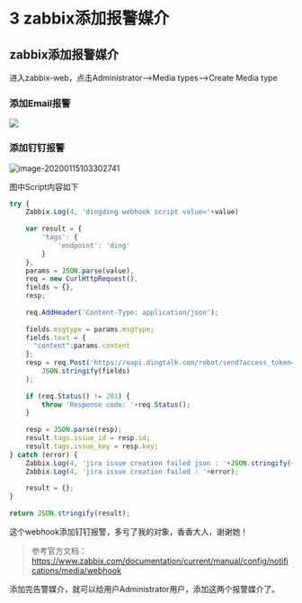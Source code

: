 # 3 zabbix添加报警媒介

## zabbix添加报警媒介

进入zabbix-web，点击Administrator-->Media types-->Create Media type

### 添加Email报警

![](https://gitee.com/clay-wangzhi/blogImg/raw/master/blogImg/image-20200115103058976.png)

### 添加钉钉报警

![image-20200115103302741](https://gitee.com/clay-wangzhi/blogImg/raw/master/blogImg/image-20200115103302741.png)

图中Script内容如下

```javascript
try {
    Zabbix.Log(4, 'dingding webhook script value='+value)
 
    var result = {
        'tags': {
            'endpoint': 'ding'
        }
    },
    params = JSON.parse(value),
    req = new CurlHttpRequest(),
    fields = {},
    resp;
 
    req.AddHeader('Content-Type: application/json');
 
    fields.msgtype = params.msgtype;
    fields.text = {
      "content":params.content
    };
    resp = req.Post('https://oapi.dingtalk.com/robot/send?access_token=1163d78d7b8a324d2f5b284414da8e93560008689744495ab4ad3eae14bdd642',
        JSON.stringify(fields)
    );
 
    if (req.Status() != 201) {
        throw 'Response code: '+req.Status();
    }
 
    resp = JSON.parse(resp);
    result.tags.issue_id = resp.id;
    result.tags.issue_key = resp.key;
} catch (error) {
    Zabbix.Log(4, 'jira issue creation failed json : '+JSON.stringify({"fields": fields}));
    Zabbix.Log(4, 'jira issue creation failed : '+error);
 
    result = {};
}
 
return JSON.stringify(result);
```

这个webhook添加钉钉报警，多亏了我的对象，香香大人，谢谢她！

>参考官方文档：https://www.zabbix.com/documentation/current/manual/config/notifications/media/webhook

添加完告警媒介，就可以给用户Administrator用户，添加这两个报警媒介了。